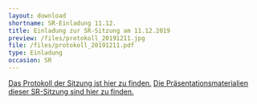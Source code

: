 ```yaml
---
layout: download
shortname: SR-Einladung 11.12.
title: Einladung zur SR-Sitzung am 11.12.2019
preview: /files/protokoll_20191211.jpg
file: /files/protokoll_20191211.pdf
type: Einladung
occasion: SR
---
```


[Das Protokoll der Sitzung ist hier zu finden.](/downloads/srprotokoll1219)
[Die Präsentationsmaterialien dieser SR-Sitzung sind hier zu finden.](/downloads/srpraesentation1219)
